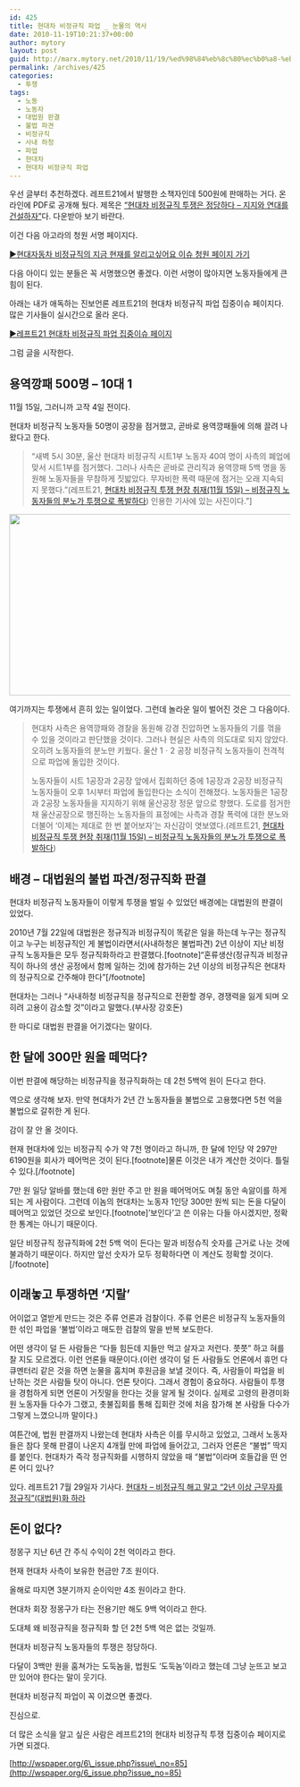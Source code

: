 ```yaml
---
id: 425
title: 현대차 비정규직 파업 _ 눈물의 역사
date: 2010-11-19T10:21:37+00:00
author: mytory
layout: post
guid: http://marx.mytory.net/2010/11/19/%ed%98%84%eb%8c%80%ec%b0%a8-%eb%b9%84%ec%a0%95%ea%b7%9c%ec%a7%81-%ed%8c%8c%ec%97%85-%eb%88%88%eb%ac%bc%ec%9d%98-%ec%97%ad%ec%82%ac/
permalink: /archives/425
categories:
  - 투쟁
tags:
  - 노동
  - 노동자
  - 대법원 판결
  - 불법 파견
  - 비정규직
  - 사내 하청
  - 파업
  - 현대차
  - 현대차 비정규직 파업
---
```

우선 글부터 추천하겠다. 레프트21에서 발행한 소책자인데 500원에 판매하는 거다. 온라인에 PDF로 공개해 뒀다. 제목은 <a href="http://wspaper.org/_UPLOAD_PDF/pam_hundai_intermittant.pdf" target="_blank" title="[http://wspaper.org/_UPLOAD_PDF/pam_hundai_intermittant.pdf]로 이동합니다.">“현대차 비정규직 투쟁은 정당하다 &#8211; 지지와 연대를 건설하자”</a>다. 다운받아 보기 바란다.

이건 다음 아고라의 청원 서명 페이지다.&nbsp;

<a href="http://agora.media.daum.net/petition/view?id=100197" target="_blank" title="[http://agora.media.daum.net/petition/view?id=100197]로 이동합니다.">▶현대자동차 비정규직의 지금 현재를 알리고싶어요 이슈 청원 페이지 가기</a>

다음 아이디 있는 분들은 꼭 서명했으면 좋겠다. 이런 서명이 많아지면 노동자들에게 큰 힘이 된다.

아래는 내가 애독하는 진보언론 레프트21의 현대차 비정규직 파업 집중이슈 페이지다. 많은 기사들이 실시간으로 올라 온다.

<a href="http://wspaper.org/6_issue.php?issue_no=85" target="_blank" title="[http://wspaper.org/6_issue.php?issue_no=85]로 이동합니다.">▶레프트21 현대차 비정규직 파업 집중이슈 페이지</a>

그럼 글을 시작한다.

## 용역깡패 500명 &#8211; 10대 1

11월 15일, 그러니까 고작 4일 전이다.

현대차 비정규직 노동자들 50명이 공장을 점거했고, 곧바로 용역깡패들에 의해 끌려 나왔다고 한다.

> &#8220;새벽 5시 30분, 울산 현대차 비정규직 시트1부 노동자 40여 명이 사측의 폐업에 맞서 시트1부를 점거했다. 그러나 사측은 곧바로 관리직과 용역깡패 5백 명을 동원해 노동자들을 무참하게 짓밟았다. 무자비한 폭력 때문에 점거는 오래 지속되지 못했다.&#8221;(레프트21,&nbsp;<a href="http://wspaper.org/article/8866" target="_blank" title="[http://wspaper.org/article/8866]로 이동합니다.">현대차 비정규직 투쟁 현장 취재(11월 15일) &#8211;&nbsp;비정규직 노동자들의 분노가 투쟁으로 폭발하다</a>) 인용한 기사에 있는 사진이다.&#8221;]


<img src="http://marx.mytory.net/wp-content/uploads/1/cfile8.uf.18626C324CE694F18A23A2.jpg" width="540" height="324" alt="" filename="cfile8.uf.18626C324CE694F18A23A2.jpg" filemime="" /> 

여기까지는 투쟁에서 흔히 있는 일이었다. 그런데 놀라운 일이 벌어진 것은 그 다음이다.

> 현대차 사측은 용역깡패와 경찰을 동원해 강경 진압하면 노동자들의 기를 꺾을 수 있을 것이라고 판단했을 것이다. 그러나 현실은 사측의 의도대로 되지 않았다. 오히려 노동자들의 분노만 키웠다. 울산 1ㆍ2 공장 비정규직 노동자들이 전격적으로 파업에 돌입한 것이다.
> 
> 노동자들이 시트 1공장과 2공장 앞에서 집회하던 중에 1공장과 2공장 비정규직 노동자들이 오후 1시부터 파업에 돌입한다는 소식이 전해졌다. 노동자들은 1공장과 2공장 노동자들을 지지하기 위해 울산공장 정문 앞으로 향했다. 도로를 점거한 채 울산공장으로 행진하는 노동자들의 표정에는 사측과 경찰 폭력에 대한 분노와 더불어 ‘이제는 제대로 한 번 붙어보자’는 자신감이 엿보였다.(레프트21,&nbsp;<a href="http://wspaper.org/article/8866" target="_blank" title="[http://wspaper.org/article/8866]로 이동합니다.">현대차 비정규직 투쟁 현장 취재(11월 15일) &#8211;&nbsp;비정규직 노동자들의 분노가 투쟁으로 폭발하다</a>)

## 배경 &#8211; 대법원의 불법 파견/정규직화 판결

현대차 비정규직 노동자들이 이렇게 투쟁을 벌일 수 있었던 배경에는 대법원의 판결이 있었다.

2010년 7월 22일에 대법원은 정규직과 비정규직이 똑같은 일을 하는데 누구는 정규직이고 누구는 비정규직인 게 불법이라면서(사내하청은 불법파견) 2년 이상이 지난 비정규직 노동자들은 모두 정규직화하라고 판결했다.[footnote]“혼류생산(정규직과 비정규직이 하나의 생산 공정에서 함께 일하는 것)에 참가하는 2년 이상의 비정규직은 현대차의 정규직으로 간주해야 한다”[/footnote]

현대차는 그러나 “사내하청 비정규직을 정규직으로 전환할 경우, 경쟁력을 잃게 되며 오히려 고용이 감소할 것”이라고 말했다.(부사장 강호돈)

한 마디로 대법원 판결을 어기겠다는 말이다.

## 한 달에 300만 원을 떼먹다?

이번 판결에 해당하는 비정규직을 정규직화하는 데 2천 5백억 원이 든다고 한다. 

역으로 생각해 보자. 만약 현대차가 2년 간 노동자들을 불법으로 고용했다면 5천 억을 불법으로 갈취한 게 된다.

감이 잘 안 올 것이다.&nbsp;

현재 현대차에 있는 비정규직 수가 약 7천 명이라고 하니까, 한 달에 1인당 약&nbsp;297만 6190원을 회사가 떼어먹은 것이 된다.[footnote]물론 이것은 내가 계산한 것이다. 틀릴 수 있다.[/footnote]

7만 원 일당 알바를 했는데 6만 원만 주고 만 원을 떼어먹어도 며칠 동안 속앓이를 하게 되는 게 사람이다. 그런데 이놈의 현대차는 노동자 1인당 300만 원씩 되는 돈을 다달이 떼어먹고 있었던 것으로 보인다.[footnote]&#8217;보인다&#8217;고 쓴 이유는 다들 아시겠지만, 정확한 통계는 아니기 때문이다.
  
일단 비정규직 정규직화에 2천 5백 억이 든다는 말과 비정슈직 숫자를 근거로 나눈 것에 불과하기 때문이다. 하지만 앞선 숫자가 모두 정확하다면 이 계산도 정확할 것이다.[/footnote]

## 이래놓고 투쟁하면 ‘지랄’

어이없고 열받게 만드는 것은 주류 언론과 검찰이다. 주류 언론은 비정규직 노동자들의 한 섞인 파업을 &#8216;불법&#8217;이라고 매도한 검찰의 말을 반복 보도한다.

어떤 생각이 덜 든 사람들은 &#8220;다들 힘든데 지들만 먹고 살자고 저런다. 쯧쯧&#8221; 하고 혀를 찰 지도 모르겠다. 이런 언론들 때문이다.(이런 생각이 덜 든 사람들도 언론에서 휴먼 다큐멘터리 같은 것을 하면 눈물을 훔치며 후원금을 보낼 것이다. 즉, 사람들이 파업을 비난하는 것은 사람들 탓이 아니다. 언론 탓이다. 그래서 경험이 중요하다. 사람들이 투쟁을 경험하게 되면 언론이 거짓말을 한다는 것을 알게 될 것이다. 실제로 고령의 환경미화원 노동자들 다수가 그랬고, 촛불집회를 통해 집회란 것에 처음 참가해 본 사람들 다수가 그렇게 느꼈으니까 말이다.)

여튼간에, 법원 판결까지 나왔는데 현대차 사측은 이를 무시하고 있었고, 그래서 노동자들은 참다 못해 판결이 나온지 4개월 만에 파업에 들어갔고, 그러자 언론은 &#8220;불법&#8221; 딱지를 붙인다. 현대차가 즉각 정규직화를 시행하지 않았을 때 &#8220;불법&#8221;이라며 호들갑을 떤 언론 어디 있나?

있다. 레프트21 7월 29일자 기사다. <a href="http://wspaper.org/article/8440" target="_blank" title="[http://wspaper.org/article/8440]로 이동합니다.">현대차 &#8211; 비정규직 해고 말고 “2년 이상 근무자를 정규직”(대법원)화 하라</a>

## 돈이 없다?

정몽구 지난 6년 간 주식 수익이 2천 억이라고 한다.&nbsp;

현재 현대차 사측이 보유한 현금만 7조 원이다.

올해로 따지면 3분기까지 순이익만 4조 원이라고 한다.

현대차 회장 정몽구가 타는 전용기만 해도 9백 억이라고 한다.

도대체 왜 비정규직을 정규직화 할 던 2천 5백 억은 없는 것일까.

현대차 비정규직 노동자들의 투쟁은 정당하다.

다달이 3백만 원을 훔쳐가는 도둑놈을, 법원도 &#8216;도둑놈&#8217;이라고 했는데 그냥 눈뜨고 보고만 있어야 한다는 말이 웃기다.

현대차 비정규직 파업이 꼭 이겼으면 좋겠다.

진심으로.

더 많은 소식을 알고 싶은 사람은 레프트21의 현대차 비정규직 투쟁 집중이슈 페이지로 가면 되겠다.

[http://wspaper.org/6\_issue.php?issue\_no=85](http://wspaper.org/6_issue.php?issue_no=85)